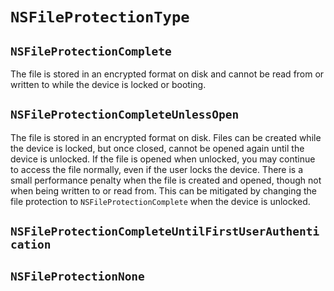 # `NSFileProtectionType`

## `NSFileProtectionComplete`
The file is stored in an encrypted format on disk and cannot be read from or written to while the device is locked or booting.

## `NSFileProtectionCompleteUnlessOpen`
The file is stored in an encrypted format on disk. Files can be created while
the device is locked, but once closed, cannot be opened again until the
device is unlocked. If the file is opened when unlocked, you may continue to
access the file normally, even if the user locks the device. There is a small
performance penalty when the file is created and opened, though not when
being written to or read from. This can be mitigated by changing the file
protection to `NSFileProtectionComplete` when the device is unlocked.

## `NSFileProtectionCompleteUntilFirstUserAuthentication`

## `NSFileProtectionNone`